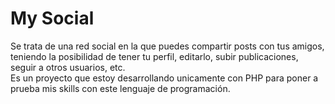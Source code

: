 <h1>My Social</h1>

<p> 
  Se trata de una red social en la que puedes compartir posts con tus amigos, teniendo la posibilidad de tener tu perfil, editarlo, subir publicaciones, seguir a otros
  usuarios, etc. 
  <br>
  Es un proyecto que estoy desarrollando unicamente con PHP para poner a prueba mis skills con este lenguaje de programación.
  
 </p>
